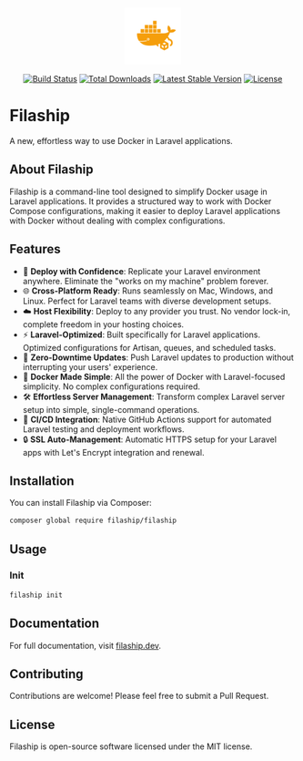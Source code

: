 <p align="center">
    <img title="Filaship" height="100" src="/docs/public/images/logo.png" alt="Filaship Logo" />
</p>

<p align="center">
  <a href="https://github.com/filaship/filaship/actions"><img src="https://github.com/filaship/filaship/actions/workflows/tests.yml/badge.svg" alt="Build Status" /></a>
  <a href="https://packagist.org/packages/filaship/filaship"><img src="https://img.shields.io/packagist/dt/filaship/filaship.svg" alt="Total Downloads" /></a>
  <a href="https://packagist.org/packages/filaship/filaship"><img src="https://img.shields.io/packagist/v/filaship/filaship.svg?label=stable" alt="Latest Stable Version" /></a>
  <a href="https://packagist.org/packages/filaship/filaship"><img src="https://img.shields.io/packagist/l/filaship/filaship.svg" alt="License" /></a>
</p>

# Filaship

A new, effortless way to use Docker in Laravel applications.

## About Filaship

Filaship is a command-line tool designed to simplify Docker usage in Laravel applications. It provides a structured way to work with Docker Compose configurations, making it easier to deploy Laravel applications with Docker without dealing with complex configurations.

## Features

- 🚀 **Deploy with Confidence**: Replicate your Laravel environment anywhere. Eliminate the "works on my machine" problem forever.
- 🌐 **Cross-Platform Ready**: Runs seamlessly on Mac, Windows, and Linux. Perfect for Laravel teams with diverse development setups.
- ☁️ **Host Flexibility**: Deploy to any provider you trust. No vendor lock-in, complete freedom in your hosting choices.
- ⚡ **Laravel-Optimized**: Built specifically for Laravel applications. Optimized configurations for Artisan, queues, and scheduled tasks.
- 🔄 **Zero-Downtime Updates**: Push Laravel updates to production without interrupting your users' experience.
- 🐳 **Docker Made Simple**: All the power of Docker with Laravel-focused simplicity. No complex configurations required.
- 🛠️ **Effortless Server Management**: Transform complex Laravel server setup into simple, single-command operations.
- 🔧 **CI/CD Integration**: Native GitHub Actions support for automated Laravel testing and deployment workflows.
- 🔒 **SSL Auto-Management**: Automatic HTTPS setup for your Laravel apps with Let's Encrypt integration and renewal.

## Installation

You can install Filaship via Composer:

```bash
composer global require filaship/filaship
```

## Usage

### Init

```bash
filaship init
```

## Documentation

For full documentation, visit [filaship.dev](https://filaship.dev).

## Contributing

Contributions are welcome! Please feel free to submit a Pull Request.

## License

Filaship is open-source software licensed under the MIT license.
